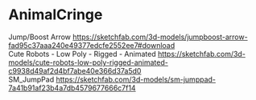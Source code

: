 # AnimalCringe

Jump/Boost Arrow https://sketchfab.com/3d-models/jumpboost-arrow-fad95c37aaa240e49377edcfe2552ee7#download  
Cute Robots - Low Poly - Rigged - Animated https://sketchfab.com/3d-models/cute-robots-low-poly-rigged-animated-c9938d49af2d4bf7abe40e366d37a5d0  
SM_JumpPad https://sketchfab.com/3d-models/sm-jumppad-7a41b91af23b4a7db4579677666c7f14  
